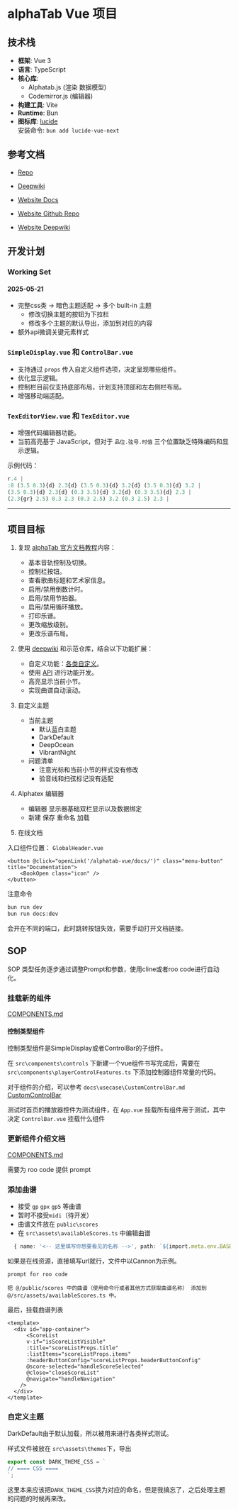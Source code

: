 # alphaTab Vue 项目

## 技术栈

- **框架**: Vue 3
- **语言**: TypeScript
- **核心库**:
  - Alphatab.js (渲染 数据模型)
  - Codemirror.js (编辑器)
- **构建工具**: Vite
- **Runtime**: Bun
- **图标库**: [lucide](https://lucide.dev/)  
  安装命令: `bun add lucide-vue-next`

## 参考文档

- [Repo](https://github.com/CoderLine/alphaTab)
- [Deepwiki](https://deepwiki.com/CoderLine/alphaTab)

- [Website Docs](https://www.alphatab.net/docs/introduction/)
- [Website Github Repo](https://github.com/CoderLine/alphaTabWebsite)
- [Website Deepwiki](https://deepwiki.com/CoderLine/alphaTabWebsite)

## 开发计划

### Working Set

#### 2025-05-21

- 完整css类 -> 暗色主题适配 -> 多个 built-in 主题
  - 修改切换主题的按钮为下拉栏
  - 修改多个主题的默认导出，添加到对应的内容
- 额外api微调关键元素样式

### `SimpleDisplay.vue` 和 `ControlBar.vue`

- 支持通过 `props` 传入自定义组件选项，决定呈现哪些组件。
- 优化显示逻辑。
- 控制栏目前仅支持底部布局，计划支持顶部和左右侧栏布局。
- 增强移动端适配。

### `TexEditorView.vue` 和 `TexEditor.vue`

- 增强代码编辑器功能。
- 当前高亮基于 JavaScript，但对于 `品位.弦号.时值` 三个位置缺乏特殊编码和显示逻辑。

示例代码：
```js
r.4 | 
:8 (3.5 0.3){d} 2.3{d} (3.5 0.3){d} 3.2{d} (3.5 0.3){d} 3.2 |
(3.5 0.3){d} 2.3{d} (0.3 3.5){d} 3.2{d} (0.3 3.5){d} 2.3 |
(2.3{gr} 2.5) 0.3 2.3 (0.3 2.5) 3.2 (0.3 2.5) 2.3 |
```

---

## 项目目标

1. 复现 [alphaTab 官方文档教程](https://www.alphatab.net/docs/tutorial-web/introduction)内容：
   - 基本音轨控制及切换。
   - 控制栏按钮。
   - 查看歌曲标题和艺术家信息。
   - 启用/禁用倒数计时。
   - 启用/禁用节拍器。
   - 启用/禁用循环播放。
   - 打印乐谱。
   - 更改缩放级别。
   - 更改乐谱布局。

2. 使用 [deepwiki](https://deepwiki.com/CoderLine/alphaTabWebsite) 和示范仓库，结合以下功能扩展：
   - 自定义功能：[各类自定义](https://www.alphatab.net/docs/guides/coloring)。
   - 使用 [API](https://www.alphatab.net/docs/reference/settings/) 进行功能开发。
   - 高亮显示当前小节。
   - 实现曲谱自动滚动。

3. 自定义主题
   - 当前主题
      - 默认蓝白主题
      - DarkDefault
      - DeepOcean
      - VibrantNight
   - 问题清单
     - 注意光标和当前小节的样式没有修改
     - 验音线和扫弦标记没有适配

4. Alphatex 编辑器
   - 编辑器 显示器基础双栏显示以及数据绑定
   - 新建 保存 重命名 加载

5. 在线文档

入口组件位置： `GlobalHeader.vue`

```vue
<button @click="openLink('/alphatab-vue/docs/')" class="menu-button" title="Documentation">
    <BookOpen class="icon" />
</button>
```

注意命令

```bash
bun run dev
bun run docs:dev
```

会开在不同的端口，此时跳转按钮失效，需要手动打开文档链接。

## SOP

SOP 类型任务逐步通过调整Prompt和参数，使用cline或者roo code进行自动化。

### 挂载新的组件

[COMPONENTS.md](docs\wiki\COMPONENTS.md)

#### 控制类型组件

控制类型组件是SimpleDisplay或者ControlBar的子组件。

在  `src\components\controls` 下新建一个vue组件书写完成后，需要在 `src\components\playerControlFeatures.ts` 下添加控制器组件常量的代码。

对于组件的介绍，可以参考 `docs\usecase\CustomControlBar.md` [CustomControlBar](docs\usecase\CustomControlBar.md)

测试时首页的播放器控件为测试组件，在 `App.vue` 挂载所有组件用于测试，其中决定 `ControlBar.vue` 挂载什么组件

### 更新组件介绍文档

[COMPONENTS.md](docs\wiki\COMPONENTS.md)

需要为 roo code 提供 prompt

<!-- ### QuickDocs组件 -->

### 添加曲谱

- 接受 `gp` `gpx` `gp5` 等曲谱
- 暂时不接受`midi`（待开发）
- 曲谱文件放在  `public\scores`
- 在 `src\assets\availableScores.ts` 中编辑曲谱

```ts
  { name: '<-- 这里填写你想要看见的名称 -->', path: `${import.meta.env.BASE_URL}scores/<--这里填写完整的文件名称.gp5-->` },
```

如果是在线资源，直接填写url就行，文件中以Cannon为示例。

`prompt for roo code`

```prompt
把 @/public/scores 中的曲谱（使用命令行或者其他方式获取曲谱名称） 添加到 @/src/assets/availableScores.ts 中。
```

最后，挂载曲谱列表
```vue
<template>
  <div id="app-container">
      <ScoreList
      v-if="isScoreListVisible"
      :title="scoreListProps.title"
      :listItems="scoreListProps.items"
      :headerButtonConfig="scoreListProps.headerButtonConfig"
      @score-selected="handleScoreSelected"
      @close="closeScoreList"
      @navigate="handleNavigation"
    />
  </div>  
</template>

```

### 自定义主题

DarkDefault由于默认加载，所以被用来进行各类样式测试。

样式文件被放在 `src\assets\themes`下，导出

```ts
export const DARK_THEME_CSS = `
// ==== CSS ====
`;
```

这里本来应该把`DARK_THEME_CSS`换为对应的命名，但是我搞忘了，之后处理主题的问题的时候再来改。